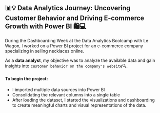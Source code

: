## 📊💡 Data Analytics Journey: Uncovering Customer Behavior and Driving E-commerce Growth with Power BI 🛍️💻

During the Dashboarding Week at the Data Analytics Bootcamp with Le Wagon, I worked on a Power BI project for an e-commerce company specializing in selling necklaces online.

As a **data analyst**, my objective was to analyze the available data and gain insights into `customer behavior on the company's website`🔍.


#### To begin the project:
* I imported multiple data sources into Power BI
* Consolidating the relevant columns into a single table
* After loading the dataset, I started the visualizations and dashboarding to create meaningful charts and visual representations of the data.

 
